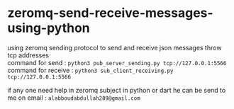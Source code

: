 # zeromq-send-receive-messages-using-python
using zeromq sending protocol to send and receive json messages throw tcp addresses  
command for send : ```python3 pub_server_sending.py tcp://127.0.0.1:5566 ``` 
command for receive : ```python3 sub_client_receiving.py tcp://127.0.0.1:5566``` 


if any one need help in zeromq subject in python or dart he can be send to me on email : ```alabboudabdullah289@gmail.com```
